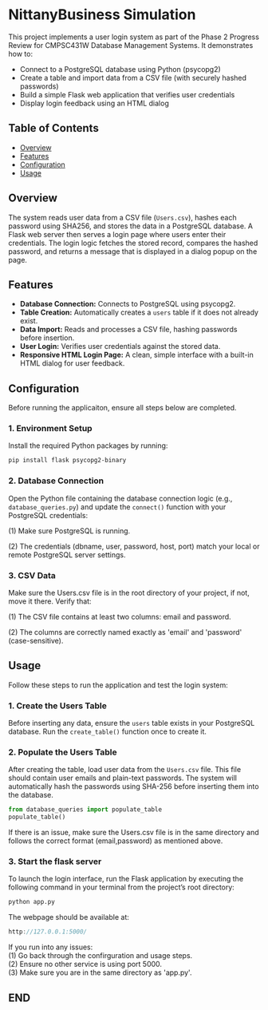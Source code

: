 # NittanyBusiness Simulation

This project implements a user login system as part of the Phase 2 Progress Review for CMPSC431W Database Management Systems. It demonstrates how to:

- Connect to a PostgreSQL database using Python (psycopg2)
- Create a table and import data from a CSV file (with securely hashed passwords)
- Build a simple Flask web application that verifies user credentials
- Display login feedback using an HTML dialog

## Table of Contents

- [Overview](#overview)
- [Features](#features)
- [Configuration](#configuration)
- [Usage](#usage)

## Overview

The system reads user data from a CSV file (`Users.csv`), hashes each password using SHA256, and stores the data in a PostgreSQL database. A Flask web server then serves a login page where users enter their credentials. The login logic fetches the stored record, compares the hashed password, and returns a message that is displayed in a dialog popup on the page.

## Features

- **Database Connection:** Connects to PostgreSQL using psycopg2.
- **Table Creation:** Automatically creates a `users` table if it does not already exist.
- **Data Import:** Reads and processes a CSV file, hashing passwords before insertion.
- **User Login:** Verifies user credentials against the stored data.
- **Responsive HTML Login Page:** A clean, simple interface with a built-in HTML dialog for user feedback.


## Configuration
Before running the applicaiton, ensure all steps below are completed.

### 1. Environment Setup
Install the required Python packages by running:
```bash 
pip install flask psycopg2-binary
```
### 2. Database Connection 
Open the Python file containing the database connection logic (e.g., `database_queries.py`) and update the `connect()` function with your PostgreSQL credentials:

(1) Make sure PostgreSQL is running.

(2) The credentials (dbname, user, password, host, port) match your local or remote PostgreSQL server settings.

### 3. CSV Data
Make sure the Users.csv file is in the root directory of your project, if not, move it there. 
Verify that:

(1) The CSV file contains at least two columns: email and password.

(2) The columns are correctly named exactly as 'email' and 'password' (case-sensitive).

## Usage

Follow these steps to run the application and test the login system:

### 1. Create the Users Table
Before inserting any data, ensure the `users` table exists in your PostgreSQL database. Run the `create_table()` function once to create it.

### 2. Populate the Users Table
After creating the table, load user data from the `Users.csv` file. This file should contain user emails and plain-text passwords. The system will automatically hash the passwords using SHA-256 before inserting them into the database.

```python
from database_queries import populate_table
populate_table()
```
If there is an issue, make sure the Users.csv file is in the same directory and follows the correct format (email,password) as mentioned above.

### 3. Start the flask server
To launch the login interface, run the Flask application by executing the following command in your terminal from the project’s root directory:

```bash
python app.py
```

The webpage should be available at:
```cpp
http://127.0.0.1:5000/
```

If you run into any issues:  
(1) Go back through the confirguration and usage steps.  
(2) Ensure no other service is using port 5000.  
(3) Make sure you are in the same directory as 'app.py'.  


## END
